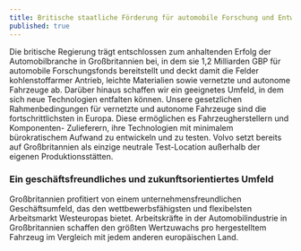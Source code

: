 ```yaml
---
title: Britische staatliche Förderung für automobile Forschung und Entwicklung
published: true
---
```


Die britische Regierung  trägt entschlossen zum anhaltenden Erfolg der Automobilbranche in Großbritannien bei, in dem sie 1,2 Milliarden GBP für automobile Forschungsfonds bereitstellt und deckt damit die Felder kohlenstoffarmer Antrieb, leichte Materialien sowie vernetzte und autonome Fahrzeuge ab.  Darüber hinaus schaffen wir ein geeignetes Umfeld, in dem sich neue Technologien entfalten können. Unsere gesetzlichen Rahmenbedingungen für vernetzte und autonome Fahrzeuge sind die fortschrittlichsten in Europa. Diese ermöglichen es Fahrzeugherstellern und Komponenten- Zulieferern, ihre Technologien mit minimalem bürokratischem Aufwand zu entwickeln und zu testen. Volvo setzt bereits auf Großbritannien als einzige neutrale Test-Location außerhalb der eigenen Produktionsstätten.

### Ein geschäftsfreundliches und zukunftsorientiertes Umfeld

Großbritannien profitiert von einem unternehmensfreundlichen Geschäftsumfeld, das den wettbewerbsfähigsten und flexibelsten Arbeitsmarkt Westeuropas bietet. Arbeitskräfte in der Automobilindustrie in Großbritannien schaffen den größten Wertzuwachs pro hergestelltem Fahrzeug im Vergleich mit jedem anderen europäischen Land.
